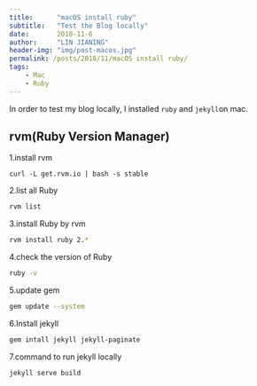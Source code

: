 ```yaml
---
title:      "macOS install ruby"
subtitle:   "Test the Blog locally"
date:       2018-11-6
author:     "LIN JIANING"
header-img: "img/post-macos.jpg"
permalink: /posts/2018/11/macOS install ruby/
tags:
    - Mac
    - Ruby
---
```


In order to test my blog locally, I installed `ruby` and `jekyll`on mac.

## rvm(Ruby Version Manager)

1.install rvm

```shell
curl -L get.rvm.io | bash -s stable
```

2.list all Ruby

```bash
rvm list
```

3.install Ruby by rvm

```bash
rvm install ruby 2.*
```

4.check the version of Ruby

```bash
ruby -v
```

5.update  gem

```bash
gem update --system
```

6.Install jekyll

```bash
gem intall jekyll jekyll-paginate
```

7.command to run jekyll locally

```bash
jekyll serve build
```
